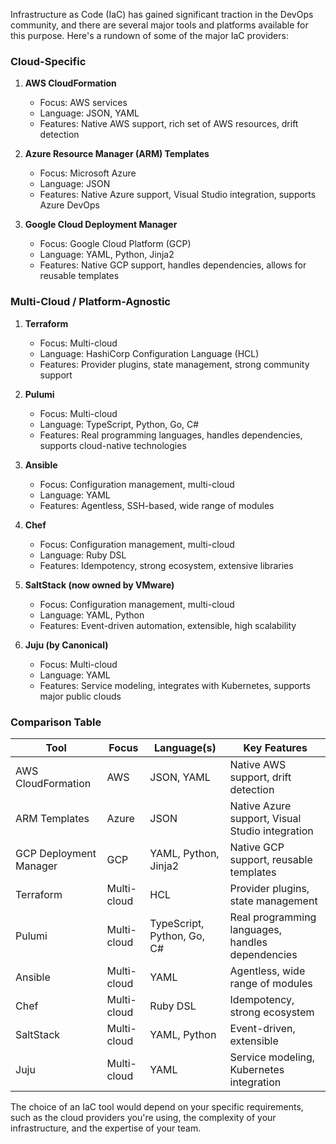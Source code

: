 
Infrastructure as Code (IaC) has gained significant traction in the DevOps community, and there are several major tools and platforms available for this purpose. Here's a rundown of some of the major IaC providers:

### Cloud-Specific

1. **AWS CloudFormation**
   - Focus: AWS services
   - Language: JSON, YAML
   - Features: Native AWS support, rich set of AWS resources, drift detection

2. **Azure Resource Manager (ARM) Templates**
   - Focus: Microsoft Azure
   - Language: JSON
   - Features: Native Azure support, Visual Studio integration, supports Azure DevOps

3. **Google Cloud Deployment Manager**
   - Focus: Google Cloud Platform (GCP)
   - Language: YAML, Python, Jinja2
   - Features: Native GCP support, handles dependencies, allows for reusable templates

### Multi-Cloud / Platform-Agnostic

1. **Terraform**
   - Focus: Multi-cloud
   - Language: HashiCorp Configuration Language (HCL)
   - Features: Provider plugins, state management, strong community support

2. **Pulumi**
   - Focus: Multi-cloud
   - Language: TypeScript, Python, Go, C#
   - Features: Real programming languages, handles dependencies, supports cloud-native technologies

3. **Ansible**
   - Focus: Configuration management, multi-cloud
   - Language: YAML
   - Features: Agentless, SSH-based, wide range of modules

4. **Chef**
   - Focus: Configuration management, multi-cloud
   - Language: Ruby DSL
   - Features: Idempotency, strong ecosystem, extensive libraries

5. **SaltStack (now owned by VMware)**
   - Focus: Configuration management, multi-cloud
   - Language: YAML, Python
   - Features: Event-driven automation, extensible, high scalability

6. **Juju (by Canonical)**
   - Focus: Multi-cloud
   - Language: YAML
   - Features: Service modeling, integrates with Kubernetes, supports major public clouds

### Comparison Table

| Tool                    | Focus         | Language(s)               | Key Features                            |
|-------------------------|---------------|---------------------------|-----------------------------------------|
| AWS CloudFormation      | AWS           | JSON, YAML                | Native AWS support, drift detection     |
| ARM Templates           | Azure         | JSON                      | Native Azure support, Visual Studio integration |
| GCP Deployment Manager  | GCP           | YAML, Python, Jinja2      | Native GCP support, reusable templates  |
| Terraform               | Multi-cloud   | HCL                       | Provider plugins, state management      |
| Pulumi                  | Multi-cloud   | TypeScript, Python, Go, C#| Real programming languages, handles dependencies |
| Ansible                 | Multi-cloud   | YAML                      | Agentless, wide range of modules        |
| Chef                    | Multi-cloud   | Ruby DSL                  | Idempotency, strong ecosystem           |
| SaltStack               | Multi-cloud   | YAML, Python              | Event-driven, extensible                |
| Juju                    | Multi-cloud   | YAML                      | Service modeling, Kubernetes integration|

The choice of an IaC tool would depend on your specific requirements, such as the cloud providers you're using, the complexity of your infrastructure, and the expertise of your team.